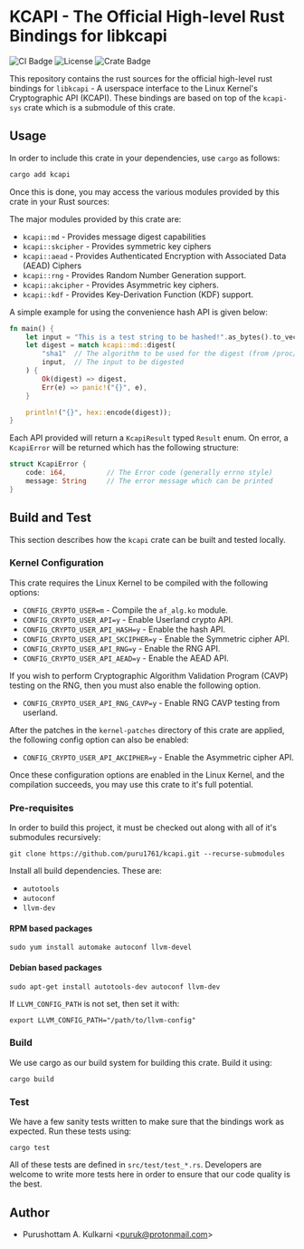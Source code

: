 # KCAPI - The Official High-level Rust Bindings for libkcapi

![CI Badge](https://github.com/puru1761/kcapi/actions/workflows/main.yml/badge.svg)
![License](https://img.shields.io/github/license/puru1761/kcapi)
![Crate Badge](https://img.shields.io/crates/v/kcapi.svg)

This repository contains the rust sources for the official high-level rust
bindings for `libkcapi` - A userspace interface to the Linux Kernel's
Cryptographic API (KCAPI). These bindings are based on top of the `kcapi-sys`
crate which is a submodule of this crate.

## Usage

In order to include this crate in your dependencies, use `cargo` as
follows:

```sh
cargo add kcapi
```

Once this is done, you may access the various modules provided by this
crate in your Rust sources:

The major modules provided by this crate are:

* `kcapi::md` - Provides message digest capabilities
* `kcapi::skcipher` - Provides symmetric key ciphers
* `kcapi::aead` - Provides Authenticated Encryption with Associated Data (AEAD) Ciphers
* `kcapi::rng` - Provides Random Number Generation support.
* `kcapi::akcipher` - Provides Asymmetric key ciphers.
* `kcapi::kdf` - Provides Key-Derivation Function (KDF) support.

A simple example for using the convenience hash API is given below:

```rust
fn main() {
    let input = "This is a test string to be hashed!".as_bytes().to_vec();
    let digest = match kcapi::md::digest(
        "sha1"  // The algorithm to be used for the digest (from /proc/crypto)
        input,  // The input to be digested
    ) {
        Ok(digest) => digest,
        Err(e) => panic!("{}", e),
    }

    println!("{}", hex::encode(digest));
}
```

Each API provided will return a `KcapiResult` typed `Result` enum. On error, a
`KcapiError` will be returned which has the following structure:

```rust
struct KcapiError {
    code: i64,          // The Error code (generally errno style)
    message: String     // The error message which can be printed
}
```

## Build and Test

This section describes how the `kcapi` crate can be built and tested locally.

### Kernel Configuration

This crate requires the Linux Kernel to be compiled with the following options:

* `CONFIG_CRYPTO_USER=m` - Compile the `af_alg.ko` module.
* `CONFIG_CRYPTO_USER_API=y` - Enable Userland crypto API.
* `CONFIG_CRYPTO_USER_API_HASH=y` - Enable the hash API.
* `CONFIG_CRYPTO_USER_API_SKCIPHER=y` - Enable the Symmetric cipher API.
* `CONFIG_CRYPTO_USER_API_RNG=y` - Enable the RNG API.
* `CONFIG_CRYPTO_USER_API_AEAD=y` - Enable the AEAD API.

If you wish to perform Cryptographic Algorithm Validation Program (CAVP)
testing on the RNG, then you must also enable the following option.

* `CONFIG_CRYPTO_USER_API_RNG_CAVP=y` - Enable RNG CAVP testing from userland.

After the patches in the `kernel-patches` directory of this crate are applied,
the following config option can also be enabled:

* `CONFIG_CRYPTO_USER_API_AKCIPHER=y` - Enable the Asymmetric cipher API.

Once these configuration options are enabled in the Linux Kernel, and the
compilation succeeds, you may use this crate to it's full potential.

### Pre-requisites

In order to build this project, it must be checked out along with all of it's
submodules recursively:

```
git clone https://github.com/puru1761/kcapi.git --recurse-submodules
```

Install all build dependencies. These are:

* `autotools`
* `autoconf`
* `llvm-dev`

#### RPM based packages

```
sudo yum install automake autoconf llvm-devel
```

#### Debian based packages

```
sudo apt-get install autotools-dev autoconf llvm-dev
```

If `LLVM_CONFIG_PATH` is not set, then set it with:

```shell
export LLVM_CONFIG_PATH="/path/to/llvm-config"
```

### Build

We use cargo as our build system for building this crate. Build it using:

```
cargo build
```

### Test

We have a few sanity tests written to make sure that the bindings work
as expected. Run these tests using:

```
cargo test
```

All of these tests are defined in `src/test/test_*.rs`. Developers are welcome
to write more tests here in order to ensure that our code quality is the best.

## Author

* Purushottam A. Kulkarni <<puruk@protonmail.com>>